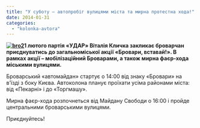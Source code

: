 ```yaml
---
title: "У суботу – автопробіг вулицями міста та мирна протестна хода!"
date: 2014-01-31
categories: 
  - "kolonka-avtora"
---
```


**[![bro2](https://mpz.brovary.org/wp-content/uploads/2014/01/bro2.jpg)](https://mpz.brovary.org/wp-content/uploads/2014/01/bro2.jpg)1 лютого партія «УДАР» Віталія Кличка закликає броварчан приєднуватись до загальноміської акції «Бровари, вставай!». В рамках акції – мобілізаційний Броварами, а також мирна фаєр-хода міськими вулицями.**

Броварський «автомайдан» стартує о 14:00 від знаку «Бровари» на в'їзді з боку Києва. Автоколона планує проїхати усіма районами міста: від «Пекарні» і до «Торгмашу».

Мирна фаєр-хода розпочнеться від Майдану Свободи о 16:00 і пройде центральними броварськими вулицями.

Приєднуйтесь!
